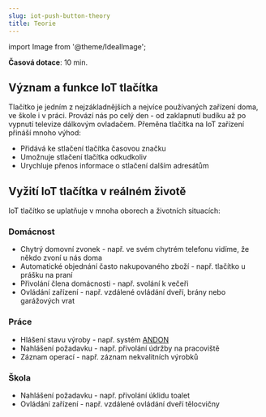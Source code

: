 ```yaml
---
slug: iot-push-button-theory
title: Teorie
---
```

import Image from '@theme/IdealImage';

**Časová dotace**: 10 min.

## Význam a funkce IoT tlačítka

Tlačítko je jedním z nejzákladnějších a nejvíce používaných zařízení doma, ve škole i v práci. Provází nás po celý den - od zaklapnutí budíku až po vypnutí televize dálkovým ovladačem. Přeměna tlačítka na IoT zařízení přináší mnoho výhod:

* Přidává ke stlačení tlačítka časovou značku
* Umožnuje stlačení tlačítka odkudkoliv
* Urychluje přenos informace o stlačení dalším adresátům

## Vyžití IoT tlačítka v reálném životě

IoT tlačítko se uplatňuje v mnoha oborech a životních situacích:

### Domácnost

* Chytrý domovní zvonek - např. ve svém chytrém telefonu vidíme, že někdo zvoní u nás doma
* Automatické objednání často nakupovaného zboží - např. tlačítko u prášku na praní
* Přivolání člena domácnosti - např. svolání k večeři
* Ovládání zařízení - např. vzdálené ovládání dveří, brány nebo garážových vrat

### Práce

* Hlášení stavu výroby - např. systém [ANDON](https://cs.wikipedia.org/wiki/Andon)
* Nahlášení požadavku - např. přivolání údržby na pracoviště
* Záznam operací - např. záznam nekvalitních výrobků

### Škola

* Nahlášení požadavku - např. přivolání úklidu toalet
* Ovládání zařízení - např. vzdálené ovládání dveří tělocvičny  